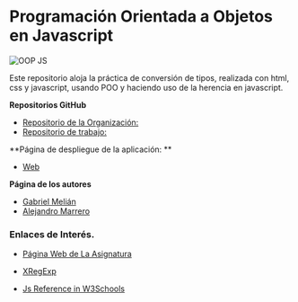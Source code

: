 # Programación Orientada a Objetos en Javascript
![OOP JS](http://www.js-mentor.com/wp-content/uploads/2015/11/javascript.png)

Este repositorio aloja la práctica de conversión de tipos, realizada con html, css y javascript, usando POO y haciendo uso de la herencia en javascript.


**Repositorios GitHub**
* [Repositorio de la Organización: ](https://github.com/ULL-ESIT-GRADOII-PL/object-oriented-programming-in-js-gabriel_alejandro.git)
* [Repositorio de trabajo: ](https://github.com/marrero-/object-oriented-programming-in-js-gabriel_alejandro.git)

**Página de despliegue de la aplicación: **
* [Web](http://ull-esit-gradoii-pl.github.io/object-oriented-programming-in-js-gabriel_alejandro/)

**Página de los autores**

* [Gabriel Melián](https://alu0100819786.github.io)
* [Alejandro Marrero](https://marrero-.github.io/)

### Enlaces de Interés.

* [Página Web de La Asignatura](https://campusvirtual.ull.es/1516/course/view.php?id=178)

* [XRegExp](http://xregexp.com/)
* [Js Reference in W3Schools](http://www.w3schools.com/js/)
